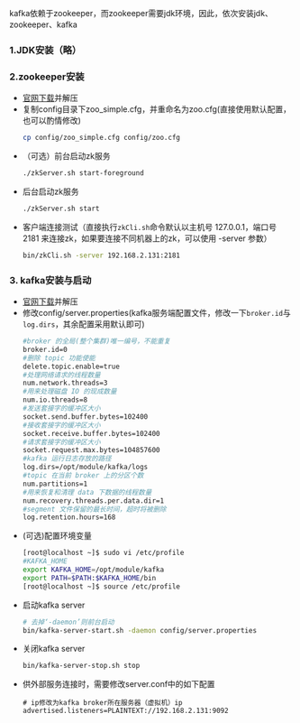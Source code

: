 kafka依赖于zookeeper，而zookeeper需要jdk环境，因此，依次安装jdk、zookeeper、kafka
### 1.JDK安装（略）
### 2.zookeeper安装
* [官网下载](https://www.apache.org/dyn/closer.cgi/zookeeper/)并解压
* 复制config目录下zoo_simple.cfg，并重命名为zoo.cfg(直接使用默认配置，也可以酌情修改)
    ``` sh
    cp config/zoo_simple.cfg config/zoo.cfg
    ```
* （可选）前台启动zk服务
    ``` sh
    ./zkServer.sh start-foreground
    ```
* 后台启动zk服务
    ``` sh
    ./zkServer.sh start
    ```
* 客户端连接测试（直接执行```zkCli.sh```命令默认以主机号 127.0.0.1，端口号 2181 来连接zk，如果要连接不同机器上的zk，可以使用 -server 参数）
    ``` sh
    bin/zkCli.sh -server 192.168.2.131:2181
    ```
### 3. kafka安装与启动
* [官网下载](https://www.apache.org/dyn/closer.cgi?path=/kafka/2.3.1/kafka_2.11-2.3.1.tgz)并解压
* 修改config/server.properties(kafka服务端配置文件，修改一下```broker.id```与```log.dirs```，其余配置采用默认即可)
    ``` sh
    #broker 的全局(整个集群)唯一编号，不能重复 
    broker.id=0
    #删除 topic 功能使能
    delete.topic.enable=true
    #处理网络请求的线程数量 
    num.network.threads=3
    #用来处理磁盘 IO 的现成数量 
    num.io.threads=8 
    #发送套接字的缓冲区大小 
    socket.send.buffer.bytes=102400 
    #接收套接字的缓冲区大小 
    socket.receive.buffer.bytes=102400 
    #请求套接字的缓冲区大小 
    socket.request.max.bytes=104857600 
    #kafka 运行日志存放的路径 
    log.dirs=/opt/module/kafka/logs 
    #topic 在当前 broker 上的分区个数 
    num.partitions=1
    #用来恢复和清理 data 下数据的线程数量 
    num.recovery.threads.per.data.dir=1 
    #segment 文件保留的最长时间，超时将被删除
    log.retention.hours=168
    ```
* (可选)配置环境变量
    ``` sh
    [root@localhost ~]$ sudo vi /etc/profile
    #KAFKA_HOME
    export KAFKA_HOME=/opt/module/kafka 
    export PATH=$PATH:$KAFKA_HOME/bin
    [root@localhost ~]$ source /etc/profile
    ```
* 启动kafka server
    ``` sh
    # 去掉‘-daemon’则前台启动
    bin/kafka-server-start.sh -daemon config/server.properties
    ```
* 关闭kafka server
    ``` sh
    bin/kafka-server-stop.sh stop
    ```
* 供外部服务连接时，需要修改server.conf中的如下配置
    ``` properties
    # ip修改为kafka broker所在服务器（虚拟机）ip
    advertised.listeners=PLAINTEXT://192.168.2.131:9092
    ```
